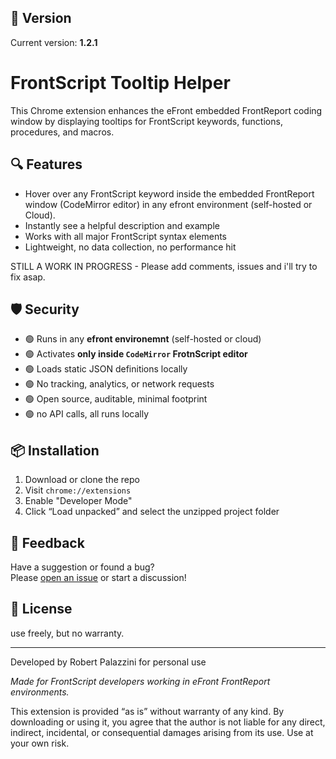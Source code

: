 ## 🔖 Version

Current version: **1.2.1**

# FrontScript Tooltip Helper

This Chrome extension enhances the eFront embedded FrontReport coding window by displaying tooltips for FrontScript keywords, functions, procedures, and macros.

## 🔍 Features

- Hover over any FrontScript keyword inside the embedded FrontReport window (CodeMirror editor) in any efront environment (self-hosted or Cloud).
- Instantly see a helpful description and example
- Works with all major FrontScript syntax elements
- Lightweight, no data collection, no performance hit

STILL A WORK IN PROGRESS - Please add comments, issues and i'll try to fix asap.

## 🛡 Security

- 🟢 Runs in any **efront environemnt** (self-hosted or cloud)
- 🟢 Activates **only inside `CodeMirror` FrotnScript editor**
- 🟢 Loads static JSON definitions locally
- 🟢 No tracking, analytics, or network requests
- 🟢 Open source, auditable, minimal footprint
- 🟢 no API calls, all runs locally

## 📦 Installation

1. Download or clone the repo
2. Visit `chrome://extensions`
3. Enable "Developer Mode"
4. Click “Load unpacked” and select the unzipped project folder


## 💬 Feedback

Have a suggestion or found a bug?  
Please [open an issue](https://github.com/robertpalazzini/FRONTSCRIPText/issues) or start a discussion!


## 💬 License

use freely, but no warranty.

---
Developed by Robert Palazzini for personal use

*Made for FrontScript developers working in eFront FrontReport environments.*


This extension is provided “as is” without warranty of any kind. By downloading or using it, you agree that the author is not liable for any direct, indirect, incidental, or consequential damages arising from its use. Use at your own risk.
